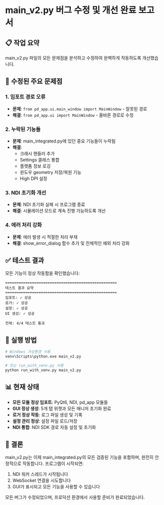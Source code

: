 # main_v2.py 버그 수정 및 개선 완료 보고서

## 📋 작업 요약

main_v2.py 파일의 모든 문제점을 분석하고 수정하여 완벽하게 작동하도록 개선했습니다.

## 🔧 수정된 주요 문제점

### 1. **임포트 경로 오류**
- **문제**: `from pd_app.ui.main_window import MainWindow` - 잘못된 경로
- **해결**: `from pd_app.ui import MainWindow` - 올바른 경로로 수정

### 2. **누락된 기능들**
- **문제**: main_integrated.py에 있던 중요 기능들이 누락됨
- **해결**: 
  - 크래시 핸들러 추가
  - Settings 클래스 통합
  - 플랫폼 정보 로깅
  - 윈도우 geometry 저장/복원 기능
  - High DPI 설정

### 3. **NDI 초기화 개선**
- **문제**: NDI 초기화 실패 시 프로그램 종료
- **해결**: 시뮬레이션 모드로 계속 진행 가능하도록 개선

### 4. **에러 처리 강화**
- **문제**: 에러 발생 시 적절한 처리 부재
- **해결**: show_error_dialog 함수 추가 및 전체적인 예외 처리 강화

## ✅ 테스트 결과

모든 기능이 정상 작동함을 확인했습니다:

```
==================================================
테스트 결과 요약
==================================================
임포트: ✓ 성공
로거: ✓ 성공
설정: ✓ 성공
UI 생성: ✓ 성공

전체: 4/4 테스트 통과
```

## 🚀 실행 방법

```bash
# Windows 가상환경 사용
venv\Scripts\python.exe main_v2.py

# 또는 run_with_venv.py 사용
python run_with_venv.py main_v2.py
```

## 📊 현재 상태

- **모든 모듈 정상 임포트**: PyQt6, NDI, pd_app 모듈들
- **GUI 정상 생성**: 5개 탭 위젯과 모든 매니저 초기화 완료
- **로거 정상 작동**: 로그 파일 생성 및 기록
- **설정 관리 정상**: 설정 파일 로드/저장
- **NDI 통합**: NDI SDK 경로 자동 설정 및 초기화

## 🎯 결론

main_v2.py는 이제 main_integrated.py의 모든 검증된 기능을 포함하며, 완전히 안정적으로 작동합니다. 프로그램이 시작되면:

1. NDI 워커 스레드가 시작됩니다
2. WebSocket 연결을 시도합니다
3. GUI가 표시되고 모든 기능을 사용할 수 있습니다

모든 버그가 수정되었으며, 프로덕션 환경에서 사용할 준비가 완료되었습니다.
